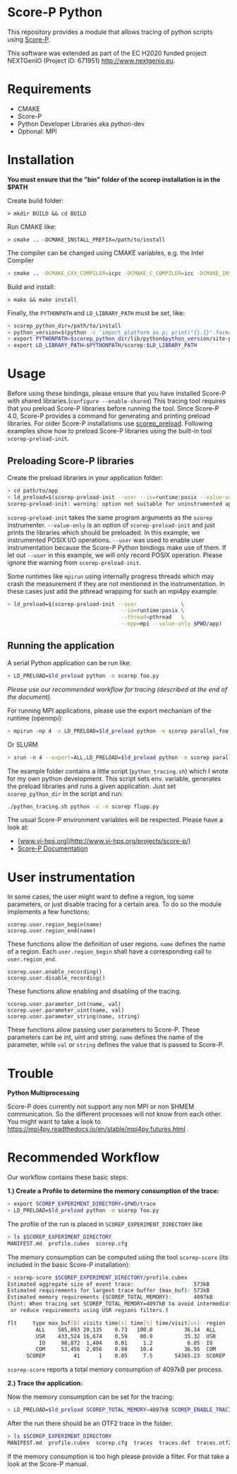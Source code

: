 # Score-P Python
This repository provides a module that allows tracing of python scripts using [Score-P](http://www.vi-hps.org/projects/score-p/).

This software was extended as part of the EC H2020 funded project NEXTGenIO (Project ID: 671951) http://www.nextgenio.eu.

# Requirements
* CMAKE
* Score-P
* Python Developer Libraries aka python-dev
* Optional: MPI

# Installation
**You must ensure that the "bin" folder of the scorep installation is in the $PATH**

Create build folder:
```
> mkdir BUILD && cd BUILD
```
Run CMAKE like:
```
> cmake .. -DCMAKE_INSTALL_PREFIX=/path/to/install
```
The compiler can be changed using CMAKE variables, e.g. the Intel Compiler
```bash
> cmake .. -DCMAKE_CXX_COMPILER=icpc -DCMAKE_C_COMPILER=icc -DCMAKE_INSTALL_PREFIX=/path/to/install
```
Build and install:
```
> make && make install
```
Finally, the `PYTHONPATH` and `LD_LIBRARY_PATH` must be set, like:
```bash
> scorep_python_dir=/path/to/install
> python_version=$(python -c 'import platform as p; print("{}.{}".format(p.sys.version_info.major,p.sys.version_info.minor))')
> export PYTHONPATH=$scorep_python_dir/lib/python$python_version/site-packages
> export LD_LIBRARY_PATH=$PYTHONPATH/scorep:$LD_LIBRARY_PATH
```

# Usage
Before using these bindings, please ensure that you have installed Score-P with shared libraries.(`configure --enable-shared`)
This tracing tool requires that you preload Score-P libraries before running the tool.
Since Score-P 4.0, Score-P provides a command for generating and printing preload libraries.
For older Score-P installations use [scorep_preload](https://github.com/harryherold/scorep_preload).
Following examples show how to preload Score-P libraries using the built-in tool `scorep-preload-init`.

## Preloading Score-P libraries
Create the preload libraries in your application folder:
```bash
> cd path/to/app
> ld_preload=$(scorep-preload-init --user --io=runtime:posix --value-only $PWD/app)
scorep-preload-init: warning: option not suitable for uninstrumented applications: '--user'
```
`scorep-preload-init` takes the same program arguments as the `scorep` instrumenter. `--value-only` is an option of `scorep-preload-init` and just prints the libraries which should be preloaded. In this example, we instrumented POSIX I/O operations. `--user` was used to enable user instrumentation because the Score-P Python bindings make use of them. If let out `--user` in this example, we will only record POSIX operation. Please ignore the warning from `scorep-preload-init`.

Some runtimes like `mpirun` using internally progress threads which may crash the measurement if they are not mentioned in the instrumentation.
In these cases just add the pthread wrapping for such an mpi4py example:
```bash
> ld_preload=$(scorep-preload-init --user              \
                                    --io=runtime:posix \
                                    --thread=pthread   \
                                    --mpp=mpi --value-only $PWD/app)
```
## Running the application
A serial Python application can be run like:
```bash
> LD_PRELOAD=$ld_preload python -m scorep foo.py
```
*Please use our recommended workflow for tracing (described at the end of the document).*

For running MPI applications, please use the export mechanism of the runtime (openmpi):
```bash
> mpirun -np 4 -x LD_PRELOAD=$ld_preload python -m scorep parallel_foo.py
```
Or SLURM
```bash
> srun -n 4 --export=ALL,LD_PRELOAD=$ld_preload python -m scorep parallel_foo.py
```

The example folder contains a little script (`python_tracing.sh`) which I wrote for my own python development. This script sets env. variable, generates the preload libraries and runs a given application. Just set `scorep_python_dir` in the script and run:
```bash
./python_tracing.sh python -u -m scorep flupp.py
```
The usual Score-P environment variables will be respected. Please have a look at:
* [www.vi-hps.org](http://www.vi-hps.org/projects/score-p/)
* [Score-P Documentation](https://silc.zih.tu-dresden.de/scorep-current/pdf/scorep.pdf)

# User instrumentation

In some cases, the user might want to define a region, log some parameters, or just disable tracing for a certain area. To do so the module implements a few functions:

```
scorep.user.region_begin(name)
scorep.user.region_end(name)
```

These functions allow the definition of user regions. `name` defines the name of a region. Each `user.region_begin` shall have a corresponding call to `user.region_end`.


```
scorep.user.enable_recording()
scorep.user.disable_recording()
```

These functions allow enabling and disabling of the tracing.

```
scorep.user.parameter_int(name, val)
scorep.user.parameter_uint(name, val)
scorep.user.parameter_string(name, string)
```

These functions allow passing user parameters to Score-P. These parameters can be int, uint and string. `name` defines the name of the parameter, while `val` or `string` defines the value that is passed to Score-P.

# Trouble
**Python Multiprocessing**

 Score-P does currently not support any non MPI or non SHMEM communication. So the different processes will not know from each other. You might want to take a look to https://mpi4py.readthedocs.io/en/stable/mpi4py.futures.html .

# Recommended Workflow
Our workflow contains these basic steps:

**1.) Create a Profile to determine the memory consumption of the trace:**
```bash
> export SCOREP_EXPERIMENT_DIRECTORY=$PWD/trace
> LD_PRELOAD=$ld_preload python -m scorep foo.py
```
The profile of the run is placed in `SCOREP_EXPERIMENT_DIRECTORY` like
```bash
> ls $SCOREP_EXPERIMENT_DIRECTORY
MANIFEST.md  profile.cubex  scorep.cfg
```
The memory consumption can be computed using the tool `scorep-score` (its included in the basic Score-P installation):
```bash
> scorep-score $SCOREP_EXPERIMENT_DIRECTORY/profile.cubex
Estimated aggregate size of event trace:                   573kB
Estimated requirements for largest trace buffer (max_buf): 573kB
Estimated memory requirements (SCOREP_TOTAL_MEMORY):       4097kB
(hint: When tracing set SCOREP_TOTAL_MEMORY=4097kB to avoid intermediate flushes
 or reduce requirements using USR regions filters.)

flt     type max_buf[B] visits time[s] time[%] time/visit[us]  region
         ALL    585,893 20,135    0.73   100.0          36.14  ALL
         USR    433,524 16,674    0.59    80.9          35.32  USR
          IO     98,872  1,404    0.01     1.2           6.05  IO
         COM     53,456  2,056    0.08    10.4          36.95  COM
      SCOREP         41      1    0.05     7.5       54365.23  SCOREP
```
`scorep-score` reports a total memory consumption of 4097kB per process.

**2.) Trace the application:**

Now the memory consumption can be set for the tracing:

```bash
> LD_PRELOAD=$ld_preload SCOREP_TOTAL_MEMORY=4097kB SCOREP_ENABLE_TRACING=true python -m scorep foo.py
```
After the run there should be an OTF2 trace in the folder:
```bash
> ls $SCOREP_EXPERIMENT_DIRECTORY
MANIFEST.md  profile.cubex  scorep.cfg  traces  traces.def  traces.otf2
```
If the memory consumption is too high please provide a filter. For that take a look at the Score-P manual.
